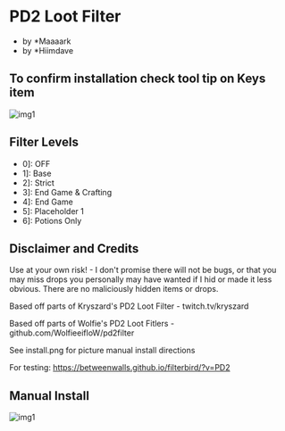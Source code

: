 # PD2 Loot Filter
* by *Maaaark
* by *Hiimdave

## To confirm installation check tool tip on Keys item


![img1](https://github.com/Maaaaaarrk/Maaaark-PD2-Filter/blob/main/Cube.png?raw=true)


## Filter Levels

* 0]: OFF
* 1]: Base
* 2]: Strict
* 3]: End Game & Crafting
* 4]: End Game
* 5]: Placeholder 1
* 6]: Potions Only

## Disclaimer and Credits

Use at your own risk! - I don't promise there will not be bugs, or that you may miss drops you personally may have wanted if I hid or made it less obvious.
There are no maliciously hidden items or drops.

Based off parts of Kryszard's PD2 Loot Filter - twitch.tv/kryszard

Based off parts of Wolfie's PD2 Loot Fitlers - github.com/WolfieeifloW/pd2filter

See install.png for picture manual install directions

For testing: https://betweenwalls.github.io/filterbird/?v=PD2

## Manual Install

![img1](https://github.com/Maaaaaarrk/Maaaark-PD2-Filter/blob/main/install.png?raw=true)
